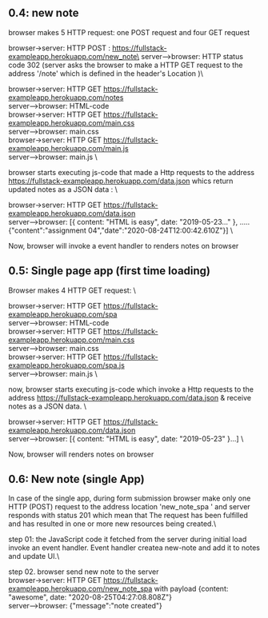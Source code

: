 
## 0.4: new note
browser makes 5 HTTP request: one POST request and four GET request

browser->server: HTTP POST : https://fullstack-exampleapp.herokuapp.com/new_note\
server-->browser: HTTP status code 302 (server asks the browser to make a HTTP GET request to the address '/note' which is defined in the header's Location )\

browser->server: HTTP GET https://fullstack-exampleapp.herokuapp.com/notes \
server-->browser: HTML-code \
browser->server: HTTP GET https://fullstack-exampleapp.herokuapp.com/main.css \
server-->browser: main.css \
browser->server: HTTP GET https://fullstack-exampleapp.herokuapp.com/main.js \
server-->browser: main.js \

browser starts executing js-code that made a Http requests to the address https://fullstack-exampleapp.herokuapp.com/data.json whics return updated notes as a JSON data : \

browser->server: HTTP GET https://fullstack-exampleapp.herokuapp.com/data.json \
server-->browser: [{ content: "HTML is easy", date: "2019-05-23..." }, .....{"content":"assignment 04","date":"2020-08-24T12:00:42.610Z"}] \

Now, browser will invoke a event handler to renders notes on browser


## 0.5: Single page app (first time loading)
Browser makes 4 HTTP GET request: \

browser->server: HTTP GET https://fullstack-exampleapp.herokuapp.com/spa \
server-->browser: HTML-code \
browser->server: HTTP GET https://fullstack-exampleapp.herokuapp.com/main.css \
server-->browser: main.css \
browser->server: HTTP GET https://fullstack-exampleapp.herokuapp.com/spa.js \
server-->browser: main.js \

now, browser starts executing js-code which invoke a Http requests to the address https://fullstack-exampleapp.herokuapp.com/data.json & receive notes as a JSON data. \

browser->server: HTTP GET https://fullstack-exampleapp.herokuapp.com/data.json \
server-->browser: [{ content: "HTML is easy", date: "2019-05-23" }...] \

Now, browser will renders notes on browser


## 0.6: New note (single App)

In case of the single app, during form submission browser make only one HTTP (POST) request to the address location 'new_note_spa ' and server responds with status 201 which mean that The request has been fulfilled and has resulted in one or more new resources being created.\

 
step 01: the JavaScript code it fetched from the server during initial load invoke an event handler. Event handler createa  new-note and add it to notes and update UI.\

step 02. browser send new note to the server\
browser->server: HTTP GET https://fullstack-exampleapp.herokuapp.com/new_note_spa with payload {content: "awesome", date: "2020-08-25T04:27:08.808Z"} \
server-->browser: {"message":"note created"}
